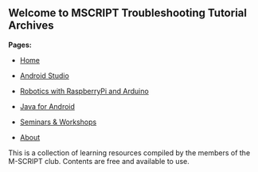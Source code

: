 ## Welcome to MSCRIPT Troubleshooting Tutorial Archives

**Pages:**

- [Home](https://kiboot.github.io/MSCRIPT-Troubleshooter/index)

- [Android Studio](https://kiboot.github.io/MSCRIPT-Troubleshooter/android-studio)

- [Robotics with RaspberryPi and Arduino](https://kiboot.github.io/MSCRIPT-Troubleshooter/index)

- [Java for Android](https://kiboot.github.io/MSCRIPT-Troubleshooter/index)

- [Seminars & Workshops](https://kiboot.github.io/MSCRIPT-Troubleshooter/index)

- [About](https://kiboot.github.io/MSCRIPT-Troubleshooter/index)

This is a collection of learning resources compiled by the members of the M-SCRIPT club. Contents are free and available to use.
